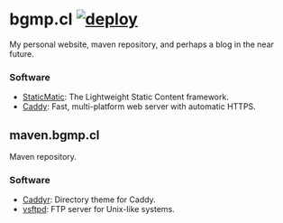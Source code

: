 # bgmp.cl [![deploy](https://github.com/BGMP/bgmp.cl/actions/workflows/deploy.yml/badge.svg?branch=production)](https://github.com/BGMP/bgmp.cl/actions/workflows/deploy.yml)

My personal website, maven repository, and perhaps a blog in the near future.

### Software

* [StaticMatic](https://rubygems.org/gems/staticmatic3): The Lightweight Static Content framework.
* [Caddy](https://github.com/caddyserver/caddy): Fast, multi-platform web server with automatic HTTPS.

## maven.bgmp.cl

Maven repository.

### Software

* [Caddyr](https://github.com/pchampio/Caddyr/tree/dc8126217ee585af409b53f375b872aa0d321043): Directory theme for Caddy.
* [vsftpd](https://en.wikipedia.org/wiki/Vsftpd): FTP server for Unix-like systems.
